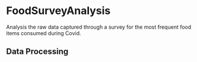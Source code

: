 # FoodSurveyAnalysis
Analysis the raw data captured through a survey for the most frequent food items consumed during Covid.

## Data Processing

